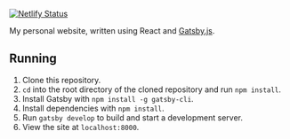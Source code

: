 [![Netlify Status](https://api.netlify.com/api/v1/badges/0acee1eb-3181-4fd1-9150-9275cfe45888/deploy-status)](https://app.netlify.com/sites/lynshi/deploys)

My personal website, written using React and [Gatsby.js](https://www.gatsbyjs.org/).

## Running

1. Clone this repository.
2. `cd` into the root directory of the cloned repository and run `npm install`.
3. Install Gatsby with `npm install -g gatsby-cli`.
4. Install dependencies with `npm install`.
5. Run `gatsby develop` to build and start a development server.
6. View the site at `localhost:8000`.
